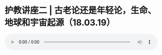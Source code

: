 # 护教讲座二 | 古老论还是年轻论，生命、地球和宇宙起源（18.03.19）

<audio style="width: 100%;" preload="false" controls controlslist="nodownload"><source src="//cdn.wechat.edu.pl/audio/mp3/old/23315.mp3" type="audio/mpeg">Your browser does not support the audio element.</audio>


